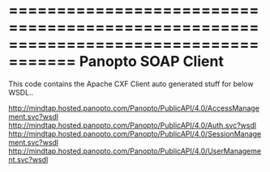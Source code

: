 =====================================================================================
Panopto SOAP Client
======================================================================================
This code contains the Apache CXF Client auto generated stuff for below WSDL..

http://mindtap.hosted.panopto.com/Panopto/PublicAPI/4.0/AccessManagement.svc?wsdl
http://mindtap.hosted.panopto.com/Panopto/PublicAPI/4.0/Auth.svc?wsdl
http://mindtap.hosted.panopto.com/Panopto/PublicAPI/4.0/SessionManagement.svc?wsdl
http://mindtap.hosted.panopto.com/Panopto/PublicAPI/4.0/UserManagement.svc?wsdl


